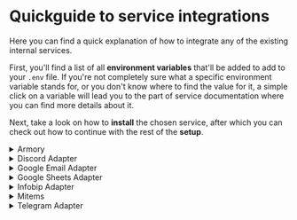 
#  Quickguide to service integrations

Here you can find a quick explanation of how to integrate any of the existing internal services.

First, you'll find a list of all **environment variables** that'll be added to add to your `.env` file.
If you're not completely sure what a specific environment variable stands for, or you don't know where to find the value for it, a simple click on a variable will lead you to the part of service documentation where you can find more details about it.

Next, take a look on how to **install** the chosen service, after which you can check out how to continue with the rest of the **setup**.

<details>
  <summary>Armory</summary>
<div>
    <div><p><b>Environment variables:</b></p>
        <ul>
            <li>SECRET_KEY</li>
            <li>DEBUG</li>
            <li>ALLOW_EVERYONE</li>
            <li>SITE_URL</li>
            <li>INTERNAL_SITE_URL</li>
        </ul>
    </div>
    <div>
        <p><b>Installment:</b></p>
        <ul>
            <li><code>pip install "armory[dev]~=5.0.0b0"</code></li>
        </ul>
    </div>
    <div>
        <p><b>Initialize setup:</b></p>
        <ul><li><p><code>armory setup</code></p></li></ul>
    </div>
  </div>
</details>

<details>
  <summary>Discord Adapter</summary>
<div>
    <div><p><b>Environment variables:</b></p>
        <ul>
            <li>DISCORD_BOT_TOKEN</li>
        </ul>
    </div>
    <div>
        <p><b>Installment:</b></p>
        <ul>
            <li><code>pip install "discord-adapter[dev]~=5.0.0b0"</code></li>
        </ul>
    </div>
    <div>
        <p><b>Initialize setup:</b></p>
        <ul><li><p><code>discord-adapter setup</code></p></li></ul>
    </div>
  </div>
</details>

<details>
  <summary>Google Email Adapter</summary>
  <div>
    <div><p><b>Environment variables:</b></p>
        <ul>
            <li>PROJECT_EMAIL_NAME</li>
            <li>PROJECT_EMAIL_ADDRESS</li>
            <li>PROJECT_EMAIL_PASSWORD</li>
            <li>SMTP_SERVER</li>
            <li>IMAP_SERVER</li>
        </ul>
    </div>
    <div>
        <p><b>Installment:</b></p>
        <ul>
            <li><code>pip install "email-adapter[dev]==5.0.0b0"</code></li>
        </ul>
    </div>
    <div>
        <p><b>Initialize setup:</b></p>
        <ul><li><p><code>email-adapter setup</code></p></li></ul>
    </div>
  </div>
</details>

<details>
  <summary>Google Sheets Adapter</summary>
  <div>
    <div><p><b>Environment variables:</b></p>
        <ul>
            <li><a href="/docs/src/Technical%20documentation/Integration/gsheet-adapter#google-client-creds">GOOGLE_CLIENT_CREDENTIALS</a></li>
            <li><a href="/docs/src/Technical%20documentation/Integration/gsheet-adapter#google-spreadsheet-id">GOOGLE_SPREADSHEET_ID</a></li>
        </ul>
    </div>
    <div>
        <p><b>Installment:</b></p>
        <ul>
            <li><code>pip install "gsheets-adapter[dev]~=0.5.0"</code></li>
        </ul>
    </div>
    <div>
        <p><b>Initialize setup:</b></p>
        <ul><li><p><code>gsheets-adapter setup</code></p></li></ul>
    </div>
  </div>
</details>

<details>
  <summary>Infobip Adapter</summary>
  <div>
    <div><p><b>Environment variables:</b></p>
        <ul>
            <li><a href="/docs/src/Technical%20documentation/Integration/infobip-adapter#infobip-base-url">INFOBIP_BASE_URL</a></li>
            <li><a href="/docs/src/Technical%20documentation/Integration/infobip-adapter#infobip-api-key">INFOBIP_API_KEY</a></li>
            <li><a href="/docs/src/Technical%20documentation/Integration/infobip-adapter#infobip-phone-num">INFOBIP_PHONE_NUMBER</a></li>
        </ul>
    </div>
    <div>
        <p><b>Installment:</b></p>
        <ul>
            <li><code>pip install "infobip-adapter[dev]~=5.0.0b0"</code></li>
        </ul>
    </div>
    <div>
        <p><b>Initialize setup:</b></p>
        <ul><li><p><code>infobip-adapter setup</code></p></li></ul>
    </div>
  </div>
</details>

<details>
  <summary>Mitems</summary>
  <div>
    <div>This is the detailed content</div>
  </div>
</details>

<details>
  <summary>Telegram Adapter</summary>
  <div>
    <div><p><b>Environment variables:</b></p>
        <ul>
            <li><a href="/docs/src/Technical%20documentation/Integration/telegram_adapter#tgrm-tkn">TELEGRAM_BOT_TOKEN</a></li>
        </ul>
    </div>
    <div>
        <p><b>Installment:</b></p>
        <ul>
            <li><code>pip install "telegram-adapter[dev]==5.0.0b0"</code></li>
        </ul>
    </div>
    <div>
        <p><b>Initialize setup:</b></p>
        <ul><li><p><code>telegram-adapter setup</code></p></li></ul>
    </div>
    <div>
        <p><b>Running the service:</b></p>
        <ul>
            <li>
                <p>Start with <code>forge init</code>, that should install every package and module that Telegram Adapter is using</p>
            </li>
            <li>
                <p>For running the service alone: <code>forge run-service telegram-adapter</code></p>
            </li>
            <li>
                <p>For running whole project: <code>forge run</code></p>
            </li>
        </ul>
    </div>
  </div>
</details>

